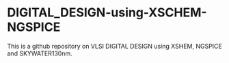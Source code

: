 # DIGITAL_DESIGN-using-XSCHEM-NGSPICE
This is a github repository on VLSI DIGITAL DESIGN using XSHEM, NGSPICE and SKYWATER130nm.
